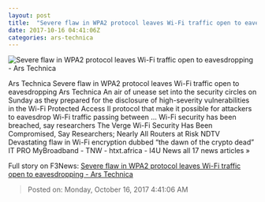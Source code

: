 ```yaml
---
layout: post
title:  "Severe flaw in WPA2 protocol leaves Wi-Fi traffic open to eavesdropping - Ars Technica"
date: 2017-10-16 04:41:06Z
categories: ars-technica
---
```


![Severe flaw in WPA2 protocol leaves Wi-Fi traffic open to eavesdropping - Ars Technica](https://cdn.arstechnica.net/wp-content/uploads/2014/04/ssl-eavesdropping-640x215.jpg)

Ars Technica Severe flaw in WPA2 protocol leaves Wi-Fi traffic open to eavesdropping Ars Technica An air of unease set into the security circles on Sunday as they prepared for the disclosure of high-severity vulnerabilities in the Wi-Fi Protected Access II protocol that make it possible for attackers to eavesdrop Wi-Fi traffic passing between ... Wi-Fi security has been breached, say researchers The Verge Wi-Fi Security Has Been Compromised, Say Researchers; Nearly All Routers at Risk NDTV Devastating flaw in Wi-Fi encryption dubbed “the dawn of the crypto dead” IT PRO MyBroadband - TNW - htxt.africa - I4U News all 17 news articles »


Full story on F3News: [Severe flaw in WPA2 protocol leaves Wi-Fi traffic open to eavesdropping - Ars Technica](http://www.f3nws.com/n/4fmEfE)

> Posted on: Monday, October 16, 2017 4:41:06 AM
